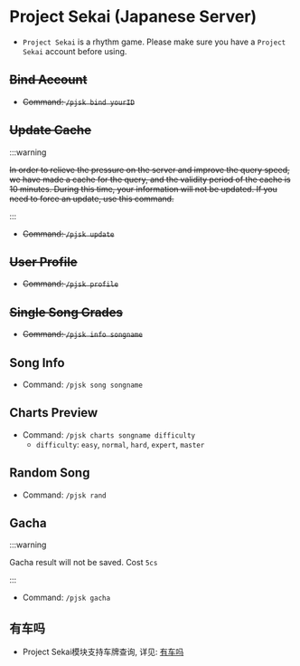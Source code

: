 # Project Sekai (Japanese Server)

- `Project Sekai` is a rhythm game. Please make sure you have a `Project Sekai` account before using.



## ~~Bind Account~~

- ~~Command: `/pjsk bind yourID`~~



## ~~Update Cache~~

:::warning

~~In order to relieve the pressure on the server and improve the query speed, we have made a cache for the query, and the validity period of the cache is 10 minutes. During this time, your information will not be updated. If you need to force an update, use this command.~~

:::

- ~~Command: `/pjsk update`~~



## ~~User Profile~~

- ~~Command: `/pjsk profile`~~



## ~~Single Song Grades~~

- ~~Command: `/pjsk info songname`~~



## Song Info

- Command: `/pjsk song songname`



## Charts Preview

- Command: `/pjsk charts songname difficulty`
  - `difficulty`: `easy`, `normal`, `hard`, `expert`, `master`



## Random Song

- Command: `/pjsk rand`



## Gacha

:::warning

Gacha result will not be saved. Cost `5cs`

:::

- Command: `/pjsk gacha`



## 有车吗

- Project Sekai模块支持车牌查询, 详见: [有车吗](/discord/ycm)